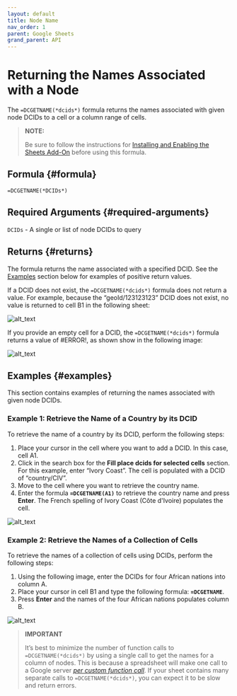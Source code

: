 ```yaml
---
layout: default
title: Node Name
nav_order: 1
parent: Google Sheets
grand_parent: API
---
```


# Returning the Names Associated with a Node

The `=DCGETNAME(*dcids*)` formula returns the names associated with given node DCIDs to a cell or a column range of cells.

> **NOTE:**
> 
> Be sure to follow the instructions for [Installing and Enabling the Sheets Add-On](https://docs.datacommons.org/api/sheets/) before using this formula.

## Formula {#formula}

```
=DCGETNAME(*DCIDs*)
```

## Required Arguments {#required-arguments}

`DCIDs` - A single or list of node DCIDs to query

## Returns {#returns}

The formula returns the name associated with a specified DCID. See the [Examples](#examples) section below for examples of positive return values.

If a DCID does not exist, the `=DCGETNAME(*dcids*)` formula does not return a value. For example, because the “geoId/123123123” DCID does not exist, no value is returned to cell B1 in the following sheet:

![alt_text](images/sheets_get_return_error_1.png "image_tooltip")

If you provide an empty cell for a DCID, the `=DCGETNAME(*dcids*)` formula returns a value of #ERROR!, as shown show in the following image:

![alt_text](images/sheets_get_return_error_2.png "image_tooltip")

## Examples {#examples}

This section contains examples of returning the names associated with given node DCIDs.

### Example 1: Retrieve the Name of a Country by its DCID

To retrieve the name of a country by its DCID, perform the following steps:

1. Place your cursor in the cell where you want to add a DCID. In this case, cell A1.
2. Click in the search box for the **Fill place dcids for selected cells** section. For this example, enter “Ivory Coast”. The cell is populated with a DCID of “country/CIV”.
3. Move to the cell where you want to retrieve the country name.
4. Enter the formula **`=DCGETNAME(A1)`** to retrieve the country name and press **Enter**. The French spelling of Ivory Coast (Côte d'Ivoire) populates the cell.

![alt_text](images/sheets_get_name_example_1.png "image_tooltip")

### Example 2: Retrieve the Names of a Collection of Cells

To retrieve the names of a collection of cells using DCIDs, perform the following steps:

1. Using the following image, enter the DCIDs for four African nations into column A.
2. Place your cursor in cell B1 and type the following formula: **`=DCGETNAME`**.
3. Press **Enter** and the names of the four African nations populates column B.

![alt_text](images/sheets_get_name_example_2.png "image_tooltip")

> **IMPORTANT**
> 
> It’s best to minimize the number of function calls to `=DCGETNAME(*dcids*)` by using a single call to get the names for a column of nodes. This is because a spreadsheet will make one call to a Google server _[per custom function call](https://developers.google.com/apps-script/guides/sheets/functions#optimization)_. If your sheet contains many separate calls to `=DCGETNAME(*dcids*)`, you can expect it to be slow and return errors.

